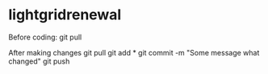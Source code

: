 # lightgridrenewal

Before coding:
git pull


After making changes
git pull
git add *
git commit -m "Some message what changed"
git push